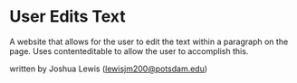 # User Edits Text

A website that allows for the user to edit the text within a paragraph on the page.
Uses contenteditable to allow the user to accomplish this.

written by Joshua Lewis (lewisjm200@potsdam.edu)